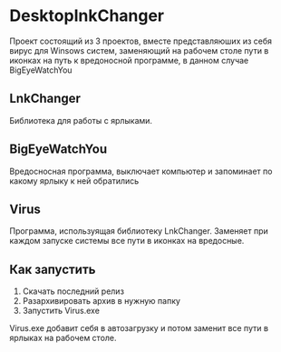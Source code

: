 # DesktopInkChanger
Проект состоящий из 3 проектов, вместе представляюших из себя вирус для Winsows систем, заменяющий на рабочем столе пути в иконках на путь к вредоносной программе, в данном случае BigEyeWatchYou

## LnkChanger
Библиотека для работы с ярлыками.

## BigEyeWatchYou
Вредосносная программа, выключает компьютер и запоминает по какому ярлыку к ней обратились

## Virus
Программа, используящая библиотеку LnkChanger. Заменяет при каждом запуске системы все пути в иконках на вредосные.

## Как запустить
1. Скачать последний релиз
2. Разархивировать архив в нужную папку
3. Запустить Virus.exe

Virus.exe добавит себя в автозагрузку и потом заменит все пути в ярлыках на рабочем столе.

